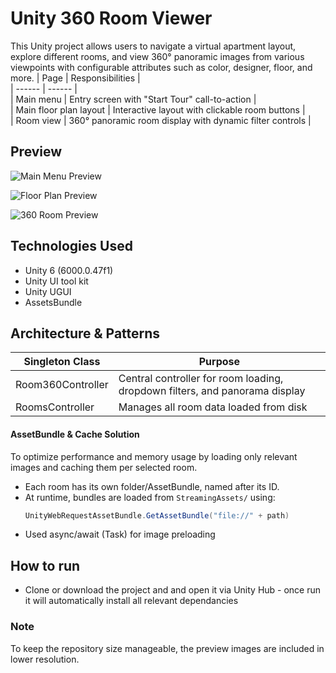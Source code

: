 # Unity 360 Room Viewer

This Unity project allows users to navigate a virtual apartment layout, explore different rooms, and view 360° panoramic images from various viewpoints with configurable attributes such as color, designer, floor, and more.
| Page | Responsibilities |  
| ------ | ------ |  
| Main menu | Entry screen with "Start Tour" call-to-action |  
| Main floor plan layout | Interactive layout with clickable room buttons |  
| Room view | 360° panoramic room display with dynamic filter controls |

## Preview

![Main Menu Preview](PreviewScreens/mainmenu.png)

![Floor Plan Preview](PreviewScreens/floorPlanLayout.png)

![360 Room Preview](PreviewScreens/360view.png)

## Technologies Used

- Unity 6 (6000.0.47f1)
- Unity UI tool kit
- Unity UGUI
- AssetsBundle

## Architecture & Patterns

| Singleton Class   | Purpose                                                                     |
| ----------------- | --------------------------------------------------------------------------- |
| Room360Controller | Central controller for room loading, dropdown filters, and panorama display |
| RoomsController   | Manages all room data loaded from disk                                      |

#### AssetBundle & Cache Solution

To optimize performance and memory usage by loading only relevant images and caching them per selected room.

- Each room has its own folder/AssetBundle, named after its ID.
- At runtime, bundles are loaded from `StreamingAssets/` using:
  ```csharp
  UnityWebRequestAssetBundle.GetAssetBundle("file://" + path)
  ```
- Used async/await (Task) for image preloading

## How to run

- Clone or download the project and and open it via Unity Hub - once run it will automatically install all relevant dependancies

### Note

To keep the repository size manageable, the preview images are included in lower resolution.

